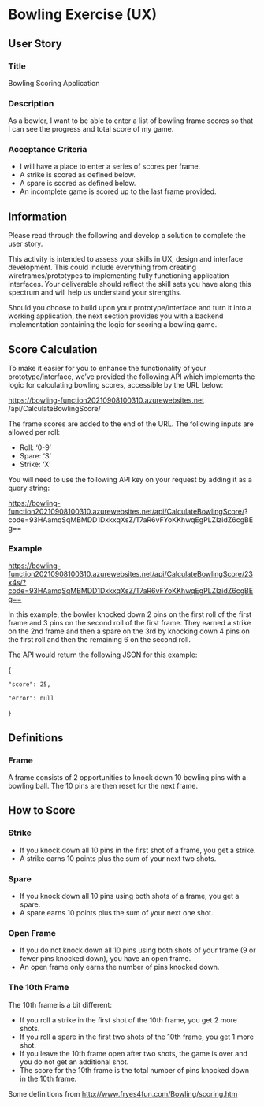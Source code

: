 # Bowling Exercise (UX) 

## User Story 

### Title
Bowling Scoring Application 

### Description 

As a bowler, I want to be able to enter a list of bowling frame scores so that I can see the progress and total score of my game.  

### Acceptance Criteria

* I will have a place to enter a series of scores per frame. 
* A strike is scored as defined below. 
* A spare is scored as defined below. 
* An incomplete game is scored up to the last frame provided. 

## Information 

Please read through the following and develop a solution to complete the user story.  

This activity is intended to assess your skills in UX, design and interface development. This could include everything from creating wireframes/prototypes to implementing fully functioning application interfaces. Your deliverable should reflect the skill sets you have along this spectrum and will help us understand your strengths. 

Should you choose to build upon your prototype/interface and turn it into a working application, the next section provides you with a backend implementation containing the logic for scoring a bowling game. 

## Score Calculation 

To make it easier for you to enhance the functionality of your prototype/interface, we’ve provided the following API which implements the logic for calculating bowling scores, accessible by the URL below: 

https://bowling-function20210908100310.azurewebsites.net /api/CalculateBowlingScore/<frame scores> 

The frame scores are added to the end of the URL. The following inputs are allowed per roll: 
* Roll: ‘0-9’ 
* Spare: ‘S’ 
* Strike: ‘X’ 

You will need to use the following API key on your request by adding it as a query string: 

https://bowling-function20210908100310.azurewebsites.net/api/CalculateBowlingScore/<frame scores>?code=93HAamqSqMBMDD1DxkxqXsZ/T7aR6vFYoKKhwqEgPLZIzidZ6cgBEg== 

 

### Example 

https://bowling-function20210908100310.azurewebsites.net/api/CalculateBowlingScore/23x4s/?code=93HAamqSqMBMDD1DxkxqXsZ/T7aR6vFYoKKhwqEgPLZIzidZ6cgBEg== 

 

In this example, the bowler knocked down 2 pins on the first roll of the first frame and 3 pins on the second roll of the first frame. They earned a strike on the 2nd frame and then a spare on the 3rd by knocking down 4 pins on the first roll and then the remaining 6 on the second roll.   

 

The API would return the following JSON for this example: 

{ 

    "score": 25, 

    "error": null 

} 

 

## Definitions 

### Frame 

A frame consists of 2 opportunities to knock down 10 bowling pins with a bowling ball.  The 10 pins are then reset for the next frame.   

## How to Score 

### Strike 

* If you knock down all 10 pins in the first shot of a frame, you get a strike. 
* A strike earns 10 points plus the sum of your next two shots. 

### Spare 

* If you knock down all 10 pins using both shots of a frame, you get a spare. 
* A spare earns 10 points plus the sum of your next one shot. 

### Open Frame 

* If you do not knock down all 10 pins using both shots of your frame (9 or fewer pins knocked down), you have an open frame. 
* An open frame only earns the number of pins knocked down. 

### The 10th Frame 

The 10th frame is a bit different: 
* If you roll a strike in the first shot of the 10th frame, you get 2 more shots. 
* If you roll a spare in the first two shots of the 10th frame, you get 1 more shot. 
* If you leave the 10th frame open after two shots, the game is over and you do not get an additional shot. 
* The score for the 10th frame is the total number of pins knocked down in the 10th frame. 

 
Some definitions from http://www.fryes4fun.com/Bowling/scoring.htm 
